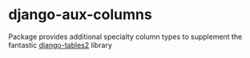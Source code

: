 # django-aux-columns

Package provides additional specialty column types to supplement the fantastic [django-tables2](https://django-tables2.readthedocs.io/en/latest/) library
